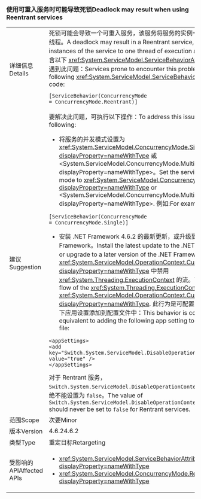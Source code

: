 ### <a name="deadlock-may-result-when-using-reentrant-services"></a><span data-ttu-id="de8fc-101">使用可重入服务时可能导致死锁</span><span class="sxs-lookup"><span data-stu-id="de8fc-101">Deadlock may result when using Reentrant services</span></span>

|   |   |
|---|---|
|<span data-ttu-id="de8fc-102">详细信息</span><span class="sxs-lookup"><span data-stu-id="de8fc-102">Details</span></span>|<span data-ttu-id="de8fc-103">死锁可能会导致一个可重入服务，该服务将服务的实例一次限制为一个执行线程。</span><span class="sxs-lookup"><span data-stu-id="de8fc-103">A deadlock may result in a Reentrant service, which restricts instances of the service to one thread of execution at a time.</span></span> <span data-ttu-id="de8fc-104">代码中包含以下 <xref:System.ServiceModel.ServiceBehaviorAttribute> 的服务容易遇到此问题：</span><span class="sxs-lookup"><span data-stu-id="de8fc-104">Services prone to encounter this problem will have the following <xref:System.ServiceModel.ServiceBehaviorAttribute> in their code:</span></span><pre><code class="lang-csharp">[ServiceBehavior(ConcurrencyMode = ConcurrencyMode.Reentrant)]&#13;&#10;</code></pre>|
|<span data-ttu-id="de8fc-105">建议</span><span class="sxs-lookup"><span data-stu-id="de8fc-105">Suggestion</span></span>|<span data-ttu-id="de8fc-106">要解决此问题，可执行以下操作：</span><span class="sxs-lookup"><span data-stu-id="de8fc-106">To address this issue, you can do the following:</span></span><ul><li><span data-ttu-id="de8fc-107">将服务的并发模式设置为 <xref:System.ServiceModel.ConcurrencyMode.Single?displayProperty=nameWithType> 或 &lt;System.ServiceModel.ConcurrencyMode.Multiple?displayProperty=nameWithType&gt;。</span><span class="sxs-lookup"><span data-stu-id="de8fc-107">Set the service's concurrency mode to <xref:System.ServiceModel.ConcurrencyMode.Single?displayProperty=nameWithType> or &lt;System.ServiceModel.ConcurrencyMode.Multiple?displayProperty=nameWithType&gt;.</span></span> <span data-ttu-id="de8fc-108">例如:</span><span class="sxs-lookup"><span data-stu-id="de8fc-108">For example:</span></span></li></ul><pre><code class="lang-csharp">[ServiceBehavior(ConcurrencyMode = ConcurrencyMode.Single)]&#13;&#10;</code></pre><ul><li><span data-ttu-id="de8fc-109">安装 .NET Framework 4.6.2 的最新更新，或升级到更高版本的 .NET Framework。</span><span class="sxs-lookup"><span data-stu-id="de8fc-109">Install the latest update to the .NET Framework 4.6.2, or upgrade to a later version of the .NET Framework.</span></span> <span data-ttu-id="de8fc-110">这将在 <xref:System.ServiceModel.OperationContext.Current?displayProperty=nameWithType> 中禁用 <xref:System.Threading.ExecutionContext> 的流。</span><span class="sxs-lookup"><span data-stu-id="de8fc-110">This disables the flow of the <xref:System.Threading.ExecutionContext> in <xref:System.ServiceModel.OperationContext.Current?displayProperty=nameWithType>.</span></span> <span data-ttu-id="de8fc-111">此行为是可配置的；它相当于将以下应用设置添加到配置文件中：</span><span class="sxs-lookup"><span data-stu-id="de8fc-111">This behavior is configurable; it is equivalent to adding the following app setting to your configuration file:</span></span></li></ul><pre><code class="lang-xml">&lt;appSettings&gt;&#13;&#10;&lt;add key=&quot;Switch.System.ServiceModel.DisableOperationContextAsyncFlow&quot; value=&quot;true&quot; /&gt;&#13;&#10;&lt;/appSettings&gt;&#13;&#10;</code></pre><span data-ttu-id="de8fc-112">对于 Rentrant 服务，<code>Switch.System.ServiceModel.DisableOperationContextAsyncFlow</code> 的值绝不能设置为 <code>false</code>。</span><span class="sxs-lookup"><span data-stu-id="de8fc-112">The value of <code>Switch.System.ServiceModel.DisableOperationContextAsyncFlow</code> should never be set to <code>false</code> for Rentrant services.</span></span>|
|<span data-ttu-id="de8fc-113">范围</span><span class="sxs-lookup"><span data-stu-id="de8fc-113">Scope</span></span>|<span data-ttu-id="de8fc-114">次要</span><span class="sxs-lookup"><span data-stu-id="de8fc-114">Minor</span></span>|
|<span data-ttu-id="de8fc-115">版本</span><span class="sxs-lookup"><span data-stu-id="de8fc-115">Version</span></span>|<span data-ttu-id="de8fc-116">4.6.2</span><span class="sxs-lookup"><span data-stu-id="de8fc-116">4.6.2</span></span>|
|<span data-ttu-id="de8fc-117">类型</span><span class="sxs-lookup"><span data-stu-id="de8fc-117">Type</span></span>|<span data-ttu-id="de8fc-118">重定目标</span><span class="sxs-lookup"><span data-stu-id="de8fc-118">Retargeting</span></span>|
|<span data-ttu-id="de8fc-119">受影响的 API</span><span class="sxs-lookup"><span data-stu-id="de8fc-119">Affected APIs</span></span>|<ul><li><xref:System.ServiceModel.ServiceBehaviorAttribute?displayProperty=nameWithType></li><li><xref:System.ServiceModel.ConcurrencyMode.Reentrant?displayProperty=nameWithType></li></ul>|

